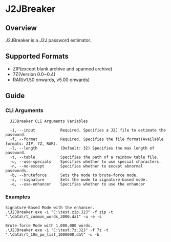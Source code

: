 # J2JBreaker
## Overview
J2JBreaker is a J2J password estimator.

## Supported Formats
 * ZIP(except blank archive and spanned archive)
 * 7Z(Version 0.0~0.4)
 * RAR(v1.50 onwards, v5.00 onwards)

## Guide
### CLI Arguments
```
  J2JBreaker CLI Arguments Variables
  
  -i, --input           Required. Specifies a J2J file to estimate the password.
  -f, --format          Required. Specifies the file format(Available formats: ZIP, 7Z, RAR).
  -l, --length          (Default: 32) Specifies the max length of password.
  -t, --table           Specifies the path of a rainbow table file.
  -u, --use-specials    Specifies whether to use special characters.
  -n, --no-except       Specifies whether to except abnormal passwords.
  -b, --bruteforce      Sets the mode to brute-force mode.
  -s, --signature       Sets the mode to signature-based mode.
  -e, --use-enhancer    Specifies whether to use the enhancer
```

### Examples
```
Signature-Based Mode with the enhancer.
.\J2JBreaker.exe -i "C:\test.zip.J2J" -f zip -t ".\data\rt_common_words_3000.dat" -u -e -s
```

```
Brute-force Mode with 1,000,000 words.
.\J2JBreaker.exe -i "C:\test.7z.J2J" -f 7z -t ".\data\rt_10m_pw_list_1000000.dat" -u -b
```
